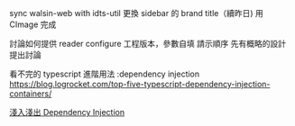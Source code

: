 
sync walsin-web with idts-util
更換 sidebar 的 brand title（續昨日)
	用 CImage 完成	

討論如何提供 reader configure
	工程版本，參數自填
	請示順序
	先有概略的設計提出討論


看不完的 typescript 進階用法 :dependency injection
https://blog.logrocket.com/top-five-typescript-dependency-injection-containers/

[淺入淺出 Dependency Injection](https://medium.com/wenchin-rolls-around/%E6%B7%BA%E5%85%A5%E6%B7%BA%E5%87%BA-dependency-injection-ea672ba033ca)